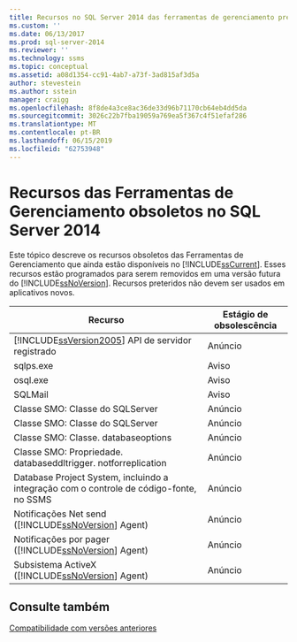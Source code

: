 ```yaml
---
title: Recursos no SQL Server 2014 das ferramentas de gerenciamento preteridos | Microsoft Docs
ms.custom: ''
ms.date: 06/13/2017
ms.prod: sql-server-2014
ms.reviewer: ''
ms.technology: ssms
ms.topic: conceptual
ms.assetid: a08d1354-cc91-4ab7-a73f-3ad815af3d5a
author: stevestein
ms.author: sstein
manager: craigg
ms.openlocfilehash: 8f8de4a3ce8ac36de33d96b71170cb64eb4dd5da
ms.sourcegitcommit: 3026c22b7fba19059a769ea5f367c4f51efaf286
ms.translationtype: MT
ms.contentlocale: pt-BR
ms.lasthandoff: 06/15/2019
ms.locfileid: "62753948"
---
```

# <a name="deprecated-management-tools-features-in-sql-server-2014"></a>Recursos das Ferramentas de Gerenciamento obsoletos no SQL Server 2014
  Este tópico descreve os recursos obsoletos das Ferramentas de Gerenciamento que ainda estão disponíveis no [!INCLUDE[ssCurrent](../includes/sscurrent-md.md)]. Esses recursos estão programados para serem removidos em uma versão futura do [!INCLUDE[ssNoVersion](../includes/ssnoversion-md.md)]. Recursos preteridos não devem ser usados em aplicativos novos.  
  
|Recurso|Estágio de obsolescência|  
|-------------|-----------------------|  
|[!INCLUDE[ssVersion2005](../includes/ssversion2005-md.md)] API de servidor registrado|Anúncio|  
|sqlps.exe|Aviso|  
|osql.exe|Aviso|  
|SQLMail|Aviso|  
|Classe SMO: Classe do SQLServer|Anúncio|  
|Classe SMO: Classe do SQLServer|Anúncio|  
|Classe SMO: Classe. databaseoptions|Anúncio|  
|Classe SMO: Propriedade. databaseddltrigger. notforreplication|Anúncio|  
|Database Project System, incluindo a integração com o controle de código-fonte, no SSMS|Anúncio|  
|Notificações Net send ([!INCLUDE[ssNoVersion](../includes/ssnoversion-md.md)] Agent)|Anúncio|  
|Notificações por pager ([!INCLUDE[ssNoVersion](../includes/ssnoversion-md.md)] Agent)|Anúncio|  
|Subsistema ActiveX ([!INCLUDE[ssNoVersion](../includes/ssnoversion-md.md)] Agent)|Anúncio|  
  
## <a name="see-also"></a>Consulte também  
 [Compatibilidade com versões anteriores](../../2014/getting-started/backward-compatibility.md)  
  
  
